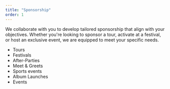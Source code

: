 ```yaml
---
title: "Sponsorship"
order: 1
---
```


We collaborate with you to develop tailored sponsorship that align with your objectives. Whether you're looking to sponsor a tour, activate at a festival, or host an exclusive event, we are equipped to meet your specific needs.

- Tours
- Festivals
- After-Parties
- Meet & Greets
- Sports events
- Album Launches
- Events
